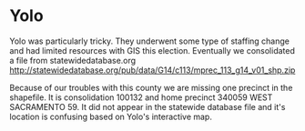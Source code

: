 # Yolo

Yolo was particularly tricky. They underwent some type of staffing change and had limited resources with GIS this election. Eventually we consolidated a file from statewidedatabase.org http://statewidedatabase.org/pub/data/G14/c113/mprec_113_g14_v01_shp.zip

Because of our troubles with this county we are missing one precinct in the shapefile. It is consolidation 100132 and home precinct 340059 WEST SACRAMENTO 59. It did not appear in the statewide database file and it's location is confusing based on Yolo's interactive map. 